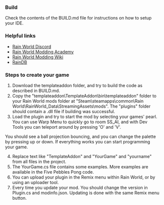 ### Build
Check the contents of the BUILD.md file for instructions on how to setup your IDE.


### Helpful links
- [Rain World Discord](https://discord.gg/rainworld)
- [Rain World Modding Academy](https://discord.gg/4rqYRexHW3)
- [Rain World Modding Wiki](https://rainworldmodding.miraheze.org)
- [RainDB](https://www.raindb.net)


### Steps to create your game
1. Download the templateaddon folder, and try to build the code as described in BUILD.md.
2. Copy the "templateaddon\TemplateAddon\bin\templateaddon\" folder to your Rain World mods folder at "Steam\steamapps\common\Rain World\RainWorld_Data\StreamingAssets\mods\". The "plugins" folder should contain a .dll file if building was successful.
3. Load the plugin and try to start the mod by selecting your games' pearl. You can use Warp Menu to quickly go to room SS_AI, and with Dev Tools you can teleport around by pressing 'O' and 'V'.

You should see a ball projection bouncing, and you can change the palette by pressing up or down. If everything works you can start programming your game.

4. Replace text like "TemplateAddon" and "YourGame" and "yourname" from all files in the project.
5. The YourGame.cs file contains some examples. More examples are available in the Five Pebbles Pong code.
6. You can upload your plugin in the Remix menu within Rain World, or by using an uploader tool.
7. Every time you update your mod. You should change the version in Plugin.cs and modinfo.json. Updating is done with the same Remix menu button.
